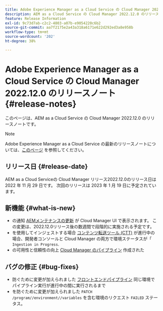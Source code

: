 ```yaml
---
title: Adobe Experience Manager as a Cloud Service の Cloud Manager 2022.12.0 のリリースノート
description: AEM as a Cloud Service の Cloud Manager 2022.12.0 のリリースノートです。
feature: Release Information
exl-id: 9c73d7ab-c2c2-4803-a07b-e9054220c6b2
source-git-commit: aa7f2175e2a43a318a6171e622d292ed3a8e958b
workflow-type: tm+mt
source-wordcount: '202'
ht-degree: 38%

---
```



# Adobe Experience Manager as a Cloud Service の Cloud Manager 2022.12.0 のリリースノート {#release-notes}

このページは、AEM as a Cloud Service の Cloud Manager 2022.12.0 のリリースノートです。

>[!NOTE]
>
>Adobe Experience Manager as a Cloud Service の最新のリリースノートについては、[このページ](/help/release-notes/release-notes-cloud/release-notes-current.md) を参照してください。

## リリース日 {#release-date}

AEM as a Cloud Serviceの Cloud Manager リリース2022.12.0のリリース日は 2022 年 11 月 29 日です。 次回のリリースは 2023 年 1 月 19 日に予定されています。

## 新機能 {#what-is-new}

* の通知 [AEMメンテナンスの更新](/help/overview/what-is-new-and-different.md#aem-updates) が Cloud Manager UI で表示されます。 この変更は、2022.12.0リリース後の数週間で段階的に実施される予定です。
* を使用してインジェストする場合 [コンテンツ転送ツール (CTT)](/help/journey-migration/content-transfer-tool/using-content-transfer-tool/overview-content-transfer-tool.md) が進行中の場合、開発者コンソールと Cloud Manager の両方で環境ステータスが「 `Ingestion in Progress`.
* の可用性と信頼性の向上 [Cloud Manager のパイプライン](/help/implementing/cloud-manager/configuring-pipelines/introduction-ci-cd-pipelines.md) 作成された

## バグの修正 {#bug-fixes}

* 防ぐために変更が加えられました [フロントエンドパイプライン](/help/implementing/cloud-manager/configuring-pipelines/introduction-ci-cd-pipelines.md#front-end) 同じ環境でパイプライン実行が進行中の間に実行されるまで
* を防ぐために変更が加えられました `PATCH /program//environment//variables` を含む環境のリクエスト `FAILED` ステータス。
